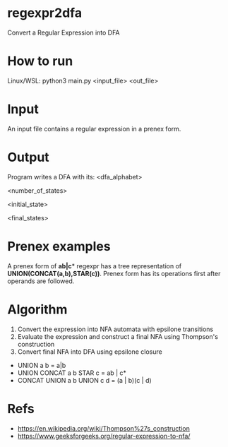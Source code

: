 # regexpr2dfa
Convert a Regular Expression into DFA

# How to run
Linux/WSL: python3 main.py <input_file> <out_file>

# Input
An input file contains a regular expression in a prenex form.


# Output
Program writes a DFA with its:
<dfa_alphabet>

<number_of_states>

<initial_state>

<final_states>

<transitions>
  
  
# Prenex examples
A prenex form of **ab|c*** regexpr has a tree representation of **UNION(CONCAT(a,b),STAR(c))**.
Prenex form has its operations first after operands are followed.

# Algorithm
  1. Convert the expression into NFA automata with epsilone transitions
  2. Evaluate the expression and construct a final NFA using Thompson's construction
  3. Convert final NFA into DFA using epsilone closure
  
- UNION a b = a|b
- UNION CONCAT a b STAR c = ab | c* 
- CONCAT UNION a b UNION c d = (a | b)(c | d)
  
  

# Refs
- https://en.wikipedia.org/wiki/Thompson%27s_construction
- https://www.geeksforgeeks.org/regular-expression-to-nfa/



